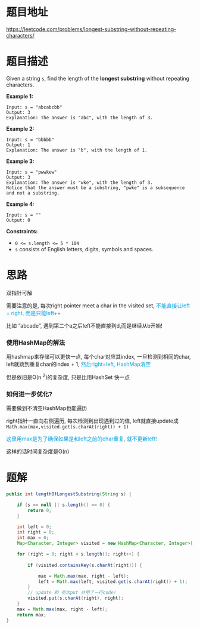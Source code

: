 # 题目地址

https://leetcode.com/problems/longest-substring-without-repeating-characters/



# 题目描述

Given a string `s`, find the length of the **longest substring** without repeating characters.

**Example 1:**

```
Input: s = "abcabcbb"
Output: 3
Explanation: The answer is "abc", with the length of 3.
```

**Example 2:**

```
Input: s = "bbbbb"
Output: 1
Explanation: The answer is "b", with the length of 1.
```

**Example 3:**

```
Input: s = "pwwkew"
Output: 3
Explanation: The answer is "wke", with the length of 3.
Notice that the answer must be a substring, "pwke" is a subsequence and not a substring.
```

**Example 4:**

```
Input: s = ""
Output: 0
```

**Constraints:**

- `0 <= s.length <= 5 * 104`
- `s` consists of English letters, digits, symbols and spaces.



# 思路

双指针可解

需要注意的是, 每次right pointer meet a char in the visited set, <font color = grape>不能直接让left = right, 而是只能left++ </font> 

比如 “abcade”, 遇到第二个a之后left不能直接到d,而是继续从b开始!

### 使用HashMap的解法

用hashmap来存储可以更快一点, 每个char对应其index, 一旦检测到相同的char, left就跳到重复char的index + 1, <font color = grape>然后right=left, HashMap清空</font>

但是依旧是O(n <sup>2</sup>)的复杂度, 只是比用HashSet 快一点

### 如何进一步优化?

需要做到不清空HashMap也能遍历

right指针一直向右侧遍历, 每次检测到出现遇到过的值, left就直接update成 `Math.max(max,visited.get(s.charAt(right)) + 1)` 

<font color = grape>这里用max是为了确保如果是和left之前的char重复, 就不更新left!</font> 

这样的话时间复杂度是O(n)



# 题解

```java
public int lengthOfLongestSubstring(String s) {

    if (s == null || s.length() == 0) {
        return 0;
    }

    int left = 0;
    int right = 0;
    int max = 0;
    Map<Character, Integer> visited = new HashMap<Character, Integer>();;

    for (right = 0; right < s.length(); right++) {
        
        if (visited.containsKey(s.charAt(right))) {

            max = Math.max(max, right - left);
            left = Math.max(left, visited.get(s.charAt(right)) + 1);                
        }
        // update 和 初次put 共用了一行code!
        visited.put(s.charAt(right), right);
    }
    max = Math.max(max, right - left);
    return max;
}
```

